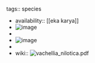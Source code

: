 tags:: species

- availability:: [[eka karya]]
- ![image](https://gateway.ipfs.cybernode.ai/ipfs/QmT22XCoFmHp5ksEM6Gz9EATg9ACErKD3MHo57LFtDqRQf)
-
- ![image](https://ipfs.io/ipfs/Qma3nV3kEasuCrEuCm9CE18FFriEJ8rWCHsiV5Wesy9xDD)
-
- wiki:: ![vachellia_nilotica.pdf](https://peach-geographical-bat-397.mypinata.cloud/ipfs/QmUThaSmV1J2AA5ZWjiGo1fM74FQVRvDtUM5Y8DutQUoHw)